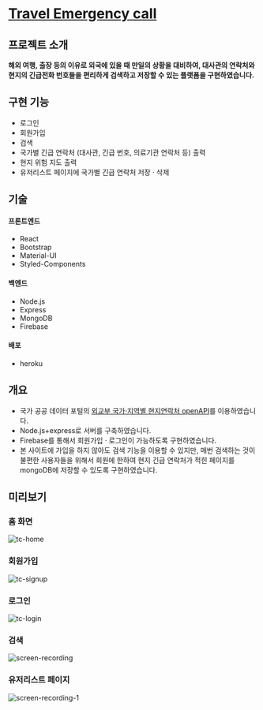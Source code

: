 # [Travel Emergency call](https://travel-call.herokuapp.com/)

## 프로젝트 소개
**해외 여행, 출장 등의 이유로 외국에 있을 때 만일의 상황을 대비하여, 대사관의 연락처와 현지의 긴급전화 번호들을 편리하게 검색하고 저장할 수 있는 플랫폼을 구현하였습니다.**

## 구현 기능
- 로그인  
- 회원가입  
- 검색  
- 국가별 긴급 연락처 (대사관, 긴급 번호, 의료기관 연락처 등) 출력  
- 현지 위험 지도 출력  
- 유저리스트 페이지에 국가별 긴급 연락처 저장 · 삭제

## 기술
#### 프론트엔드
- React  
- Bootstrap  
- Material-UI  
- Styled-Components  

#### 백엔드
- Node.js  
- Express  
- MongoDB  
- Firebase  

#### 배포
- heroku

## 개요
- 국가 공공 데이터 포털의 [외교부 국가·지역별 현지연락처 openAPI](https://www.data.go.kr/data/15076242/openapi.do)를 이용하였습니다.  
- Node.js+express로 서버를 구축하였습니다.  
- Firebase를 통해서 회원가입 · 로그인이 가능하도록 구현하였습니다.  
- 본 사이트에 가입을 하지 않아도 검색 기능을 이용할 수 있지만, 매번 검색하는 것이 불편한 사용자들을 위해서 회원에 한하여 현지 긴급 연락처가 적힌 페이지를 mongoDB에 저장할 수 있도록 구현하였습니다.  

## 미리보기  
### 홈 화면  
![tc-home](https://user-images.githubusercontent.com/96046698/209086714-9e79df2f-c064-4b8c-9588-a1b3831e1041.png)  


### 회원가입  
![tc-signup](https://user-images.githubusercontent.com/96046698/209087169-6027c484-fb38-41d2-8514-ba501fb94d37.png)  


### 로그인  
![tc-login](https://user-images.githubusercontent.com/96046698/209087407-538561c4-3e94-478f-afce-4b946ab5eae0.png)  


### 검색  
![screen-recording](https://user-images.githubusercontent.com/96046698/209087912-ea496f10-83ab-480c-88a3-0531759f7ef9.gif)  


### 유저리스트 페이지  
![screen-recording-_1_](https://user-images.githubusercontent.com/96046698/209088459-b06541c1-af92-4f55-b167-83ff4af9ecac.gif)  


